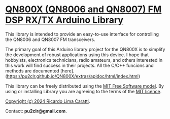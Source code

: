 # [QN800X (QN8006 and QN8007) FM DSP RX/TX  Arduino Library](https://pu2clr.github.io/QN800X/)

This library is intended to provide an easy-to-use interface for controlling the QN8006 and QN8007 FM transceivers.

The primary goal of this Arduino library project for the QN800X is to simplify the development of robust applications using this device. I hope that hobbyists, electronics technicians, radio amateurs, and others interested in this work will find success in their projects. All the C/C++ funcions and methods are documented [here].(https://pu2clr.github.io/QN800X/extras/apidoc/html/index.html)


This library can be freely distributed using the [MIT Free Software model](https://github.com/pu2clr/QN800X/blob/main/LICENSE).
By using or installing Library you are agreeing to the terms of the [MIT licence](https://github.com/pu2clr/QN800X/blob/main/LICENSE).

[Copyright (c) 2024 Ricardo Lima Caratti](https://github.com/pu2clr/QN800X/blob/main/LICENSE).

Contact: __pu2clr@gmail.com__.
